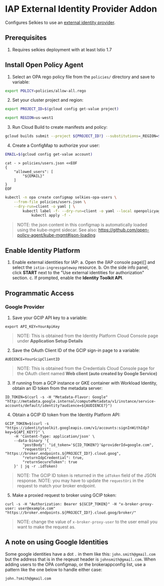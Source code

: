 # IAP External Identity Provider Addon

Configures Selkies to use an [external identity provider](https://cloud.google.com/iap/docs/external-identities).

## Prerequisites

1. Requires selkies deployment with at least Istio 1.7

## Install Open Policy Agent

1. Select an OPA rego policy file from the `policies/` directory and save to variable:

```bash
export POLICY=policies/allow-all.rego
```

2. Set your cluster project and region:

```bash
export PROJECT_ID=$(gcloud config get-value project)
```

```bash
export REGION=us-west1
```

3. Run Cloud Build to create manifests and policy:

```bash
gcloud builds submit --project ${PROJECT_ID?} --substitutions=_REGION=${REGION?},_POLICY=${POLICY?}
```

4. Create a ConfigMap to authorize your user:

```bash
EMAIL=$(gcloud config get-value account)
```

```
cat - > policies/users.json <<EOF
{
    "allowed_users": [
        "${EMAIL}"
    ]
}
EOF
```

```bash
kubectl -n opa create configmap selkies-opa-users \
    --from-file policies/users.json \
    --dry-run=client -o yaml | \
        kubectl label -f- --dry-run=client -o yaml --local openpolicyagent.org/data=opa | \
            kubectl apply -f -
```

> NOTE: the json content in this configmap is automatically loaded using the kube-mgmt sidecar. See also: https://github.com/open-policy-agent/kube-mgmt#json-loading

## Enable Identity Platform

1. Enable external identities for IAP:
    a. Open the (IAP console page)[] and select the `istio-ingressgateway` resource.
    b. On the side info panel, click __START__ next to the "Use external identities for authorization" section.
    c. If prompted, enable the __Identity Toolkit API__.

## Programmatic Access

### Google Provider

1. Save your GCIP API key to a variable:

```
export API_KEY=YourApiKey
```
> NOTE: This is obtained from the Identity Platform Cloud Console page under __Application Setup Details__

2. Save the OAuth Client ID of the GCIP sign-in page to a variable:

```
AUDIENCE=YourGcipClientID
```
> NOTE: This is obtained from the Credentials Cloud Console page for the OAuth client named __Web client (auto created by Google Service)__

3. If running from a GCP instance or GKE container with Workload Identity, obtain an ID token from the metadata server:

```
ID_TOKEN=$(curl -s -H "Metadata-Flavor: Google" "http://metadata.google.internal/computeMetadata/v1/instance/service-accounts/default/identity?audience=${AUDIENCE?}")
```

4. Obtain a GCIP ID token from the Identity Platform API:

```
GCIP_TOKEN=$(curl -s "https://identitytoolkit.googleapis.com/v1/accounts:signInWithIdp?key=${API_KEY?}" \
    -H 'Content-Type: application/json' \
    --data-binary '{
        "postBody": "id_token='${ID_TOKEN?}'&providerId=google.com",
        "requestUri": "https://broker.endpoints.${PROJECT_ID?}.cloud.goog",
        "returnIdpCredential": true,
        "returnSecureToken": true
    }' | jq -r .idToken)
```
> NOTE: The GCIP ID token is returned in the `idToken` field of the JSON response.
> NOTE: you may have to update the `requestUri` in the request to match your broker endpoint.

5. Make a proxied request to broker using GCIP token:

```
curl -s -H "Authorization: Bearer ${GCIP_TOKEN}" -H "x-broker-proxy-user: user@example.com" "https://broker.endpoints.${PROJECT_ID?}.cloud.goog/broker/"
```
> NOTE: change the value of `x-broker-proxy-user` to the user email you want to make the request as.


## A note on using Google Identities

Some google identities have a dot `.` in them like this: `john.smith@gmail.com` but the address that is in the reqeust header is `johnsmith@gmail.com`.
When adding users to the OPA configmap, or the brokerappconfig list, use a pattern like the one below to handle either case:

```
john.?smith@gmail.com
```
